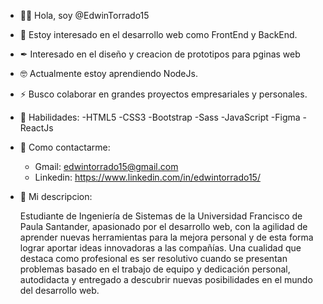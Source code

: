 - 🙋‍♂️ Hola, soy @EdwinTorrado15  
- 👀 Estoy interesado en el desarrollo web como FrontEnd y BackEnd.
- ✒ Interesado en el diseño y creacion de prototipos para pginas web
- 🤓 Actualmente estoy aprendiendo NodeJs.
- ⚡ Busco colaborar en grandes proyectos empresariales y personales.
- 🔨 Habilidades:
     -HTML5 
     -CSS3
     -Bootstrap
     -Sass
     -JavaScript
     -Figma
     -ReactJs
     
- 📲 Como contactarme:
     -  Gmail: edwintorrado15@gmail.com
     -  Linkedin: https://www.linkedin.com/in/edwintorrado15/

- 📖 Mi descripcion: 

     Estudiante de Ingeniería de Sistemas de la Universidad Francisco de Paula Santander, apasionado por el desarrollo web, con la agilidad de aprender nuevas herramientas para la      mejora personal y de esta forma lograr aportar ideas innovadoras a las compañías. Una cualidad que destaca como profesional es ser resolutivo cuando se presentan problemas        basado en el trabajo de equipo y dedicación personal, autodidacta y entregado a descubrir nuevas posibilidades en el mundo del desarrollo web.
<!---
EdwinTorrado15/EdwinTorrado15 is a ✨ special ✨ repository because its `README.md` (this file) appears on your GitHub profile.
You can click the Preview link to take a look at your changes.
--->
